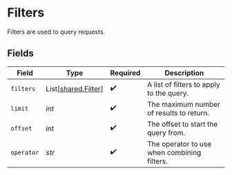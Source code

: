 # Filters

Filters are used to query requests.


## Fields

| Field                                                | Type                                                 | Required                                             | Description                                          |
| ---------------------------------------------------- | ---------------------------------------------------- | ---------------------------------------------------- | ---------------------------------------------------- |
| `filters`                                            | List[[shared.Filter](../../models/shared/filter.md)] | :heavy_check_mark:                                   | A list of filters to apply to the query.             |
| `limit`                                              | *int*                                                | :heavy_check_mark:                                   | The maximum number of results to return.             |
| `offset`                                             | *int*                                                | :heavy_check_mark:                                   | The offset to start the query from.                  |
| `operator`                                           | *str*                                                | :heavy_check_mark:                                   | The operator to use when combining filters.          |